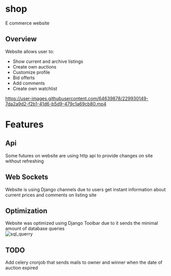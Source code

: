 # shop
E commerce website

## Overview
Website allows user to:

- Show current and archive listings
- Create own auctions
- Customize profile
- Bid offerts
- Add comments
- Create own watchlist


https://user-images.githubusercontent.com/64639878/229930149-7da2a9d2-f2b1-41d6-b5d9-479c1a69cb80.mp4

# Features
## Api 
Some futures on website are using http api to provide changes on site without refreshing

## Web Sockets 
Website is using Django channels due to users get instant information about current prices and comments on listing site

## Optimization 
Website was optimized using Django Toolbar due to it sends the minimal amount of database queries  
![sql_querry](https://user-images.githubusercontent.com/64639878/229934013-75d569de-ae7a-4b13-91c3-bdc7f1423059.PNG)

## TODO

Add celery cronjob that sends mails to owner and winner when the date of auction expired
